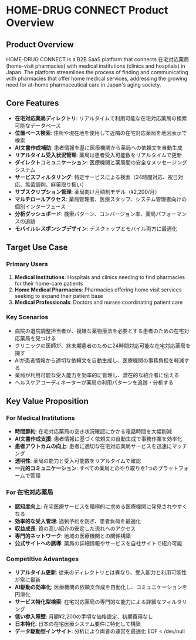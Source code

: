# HOME-DRUG CONNECT Product Overview

## Product Overview
HOME-DRUG CONNECT is a B2B SaaS platform that connects 在宅対応薬局 (home-visit pharmacies) with medical institutions (clinics and hospitals) in Japan. The platform streamlines the process of finding and communicating with pharmacies that offer home medical services, addressing the growing need for at-home pharmaceutical care in Japan's aging society.

## Core Features
- **在宅対応薬局ディレクトリ**: リアルタイムで利用可能な在宅対応薬局の検索可能なデータベース
- **位置ベース検索**: 住所や現在地を使用して近隣の在宅対応薬局を地図表示で検索
- **AI文書作成補助**: 患者情報を基に医療機関から薬局への依頼文を自動生成
- **リアルタイム受入状況管理**: 薬局は患者受入可能数をリアルタイムで更新
- **ダイレクトコミュニケーション**: 医療機関と薬局間の安全なメッセージングシステム
- **サービスフィルタリング**: 特定サービスによる検索（24時間対応、祝日対応、無菌調剤、麻薬取り扱い）
- **サブスクリプション管理**: 薬局向け月額制モデル（¥2,200/月）
- **マルチロールアクセス**: 薬局管理者、医療スタッフ、システム管理者向けの個別インターフェース
- **分析ダッシュボード**: 検索パターン、コンバージョン率、薬局パフォーマンスの追跡
- **モバイルレスポンシブデザイン**: デスクトップとモバイル両方に最適化

## Target Use Case
### Primary Users
1. **Medical Institutions**: Hospitals and clinics needing to find pharmacies for their home-care patients
2. **Home Medical Pharmacies**: Pharmacies offering home visit services seeking to expand their patient base
3. **Medical Professionals**: Doctors and nurses coordinating patient care

### Key Scenarios
- 病院の退院調整担当者が、複雑な薬物療法を必要とする患者のための在宅対応薬局を見つける
- クリニックの医師が、終末期患者のために24時間対応可能な在宅対応薬局を探す
- AIが患者情報から適切な依頼文を自動生成し、医療機関の事務負担を軽減する
- 薬局が利用可能な受入能力を効率的に管理し、潜在的な紹介者に伝える
- ヘルスケアコーディネーターが薬局の利用パターンを追跡・分析する

## Key Value Proposition
### For Medical Institutions
- **時間節約**: 在宅対応薬局の空き状況確認にかかる電話時間を大幅削減
- **AI文書作成支援**: 患者情報に基づく依頼文の自動生成で事務作業を効率化
- **患者アウトカムの向上**: 患者に適切な在宅対応薬局サービスを迅速にマッチング
- **透明性**: 薬局の能力と受入可能数をリアルタイムで確認
- **一元的コミュニケーション**: すべての薬局とのやり取りを1つのプラットフォームで管理

### For 在宅対応薬局
- **認知度向上**: 在宅医療サービスを積極的に求める医療機関に発見されやすくなる
- **効率的な受入管理**: 過剰予約を防ぎ、患者負荷を最適化
- **収益成長**: 質の高い紹介の安定した流れへのアクセス
- **専門的ネットワーク**: 地域の医療機関との関係構築
- **公式サイトへの誘導**: 薬局の詳細情報やサービスを自社サイトで紹介可能

### Competitive Advantages
- **リアルタイム更新**: 従来のディレクトリとは異なり、受入能力と利用可能性が常に最新
- **AI駆動の効率化**: 医療機関の依頼文作成を自動化し、コミュニケーションを円滑化
- **サービス特化型検索**: 在宅対応薬局の専門的な能力による詳細なフィルタリング
- **低い参入障壁**: 月額¥2,200の手頃な価格設定、初期費用なし
- **日本特化**: 日本の在宅医療システム要件に特化して構築
- **データ駆動型インサイト**: 分析により両者の運営を最適化
EOF < /dev/null